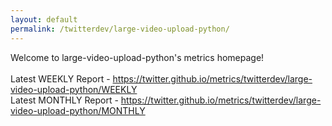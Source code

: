 ```yaml
---
layout: default
permalink: /twitterdev/large-video-upload-python/
---
```

Welcome to large-video-upload-python's metrics homepage!
<br><br>
Latest WEEKLY Report - <a href="https://twitter.github.io/metrics/twitterdev/large-video-upload-python/WEEKLY">https://twitter.github.io/metrics/twitterdev/large-video-upload-python/WEEKLY</a>
<br>
Latest MONTHLY Report - <a href="https://twitter.github.io/metrics/twitterdev/large-video-upload-python/MONTHLY">https://twitter.github.io/metrics/twitterdev/large-video-upload-python/MONTHLY</a>
<br>
